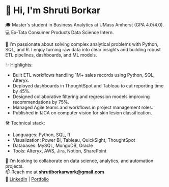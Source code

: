 # 👋 Hi, I'm Shruti Borkar

🎓 Master's student in Business Analytics at UMass Amherst (GPA 4.0/4.0).  
💻 Ex-Tata Consumer Products Data Science Intern.  

🌱 I'm passionate about solving complex analytical problems with Python, SQL, and R. I enjoy turning raw data into clear insights and building robust ETL pipelines, dashboards, and ML models.

✨ Highlights:
- Built ETL workflows handling 1M+ sales records using Python, SQL, Alteryx.
- Deployed dashboards in ThoughtSpot and Tableau to cut reporting time by 45%.
- Designed collaborative filtering and regression models improving recommendations by 75%.
- Managed Agile teams and workflows in project management roles.
- Published in IJCA on computer vision for skin lesion classification.

🛠️ Technical stack:
- Languages: Python, SQL, R
- Visualization: Power BI, Tableau, QuickSight, ThoughtSpot
- Databases: MySQL, MongoDB, Oracle
- Tools: Alteryx, AWS, Jira, Notion, SharePoint

🤝 I’m looking to collaborate on data science, analytics, and automation projects.  
📫 Reach me at **shrutiborkarwork@gmail.com**  
🔗 [LinkedIn](https://www.linkedin.com/in/shrutiborkar13/) | [Portfolio](https://pickle-citrus-57b.notion.site/Shruti-Borkar-5e7fd01c0b444325a4a8b8b2e5fecb6b?pvs=4)
